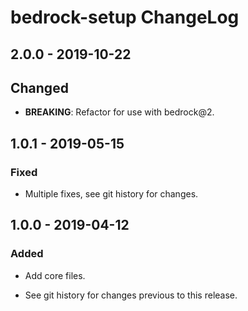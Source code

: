 # bedrock-setup ChangeLog

## 2.0.0 - 2019-10-22

## Changed
- **BREAKING**: Refactor for use with bedrock@2.

## 1.0.1 - 2019-05-15

### Fixed
- Multiple fixes, see git history for changes.

## 1.0.0 - 2019-04-12

### Added
- Add core files.

- See git history for changes previous to this release.
